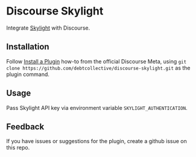 # Discourse Skylight

Integrate [Skylight](https://skylight.io) with Discourse.

## Installation

Follow [Install a Plugin](https://meta.discourse.org/t/install-a-plugin/19157)
how-to from the official Discourse Meta, using `git clone https://github.com/debtcollective/discourse-skylight.git`
as the plugin command.

## Usage

Pass Skylight API key via environment variable `SKYLIGHT_AUTHENTICATION`.

## Feedback

If you have issues or suggestions for the plugin, create a github issue on this repo.

